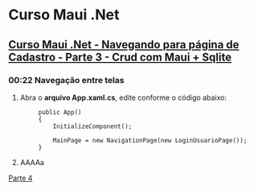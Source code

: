 # Curso Maui .Net

## [Curso Maui .Net - Navegando para página de Cadastro - Parte 3 - Crud com Maui + Sqlite](https://youtu.be/ncIcqT2yre4?si=EmyhXFD_iq_jn0s0)

### 00:22 Navegação entre telas

1. Abra o **arquivo App.xaml.cs**, edite conforme o código abaixo:
   
   ```
        public App()
        {
            InitializeComponent();

            MainPage = new NavigationPage(new LoginUsuarioPage());                
        }

   ```
2. AAAAa

[Parte 4](curso-maui-net-p3.md)

<!--
# Curso Maui .Net
## Curso Maui .Net - Navegando para página de Cadastro - Parte 3 - Crud com Maui + Sqlite
### 00:22 Navegação entre telas
-->